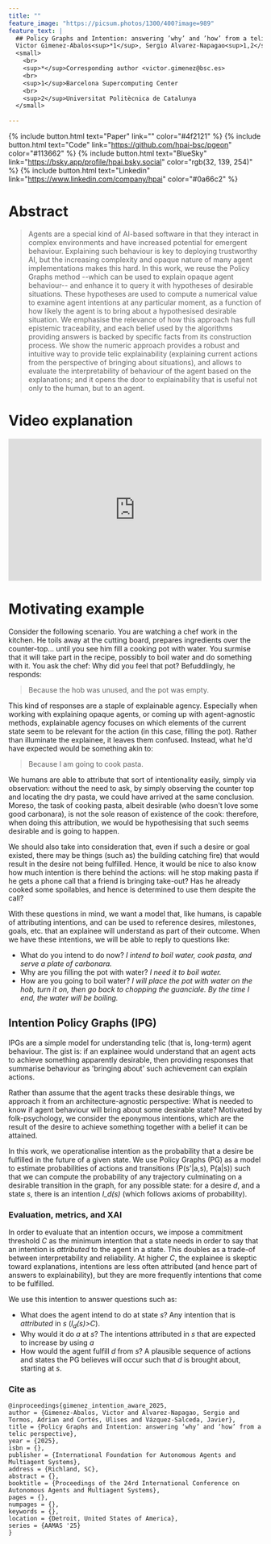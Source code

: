 ```yaml
---
title: ""
feature_image: "https://picsum.photos/1300/400?image=989"
feature_text: |
  ## Policy Graphs and Intention: answering ’why’ and ’how’ from a telic perspective
  Victor Gimenez-Abalos<sup>*1</sup>, Sergio Alvarez-Napagao<sup>1,2</sup>, Adrián Tormos<sup>1</sup>, <br> Ulises Cortés<sup>1,2</sup>, Javier Vazquez-Salceda<sup>1</sup>
  <small>
    <br>
    <sup>*</sup>Corresponding author <victor.gimenez@bsc.es>
    <br>
    <sup>1</sup>Barcelona Supercomputing Center
    <br>
    <sup>2</sup>Universitat Politècnica de Catalunya
  </small>
  
---
```



{% include button.html text="Paper" link="" color="#4f2121"  %} {% include button.html text="Code" link="https://github.com/hpai-bsc/pgeon" color="#113662"  %} {% include button.html text="BlueSky" link="https://bsky.app/profile/hpai.bsky.social" color="rgb(32, 139, 254)" %}  {% include button.html text="Linkedin" link="https://www.linkedin.com/company/hpai" color="#0a66c2" %}

# Abstract

> Agents are a special kind of AI-based software in that they interact in complex environments and have increased potential for emergent behaviour. 
Explaining such behaviour is key to deploying trustworthy AI, but the increasing complexity and opaque nature of many agent implementations makes this hard. 
In this work, we reuse the Policy Graphs method --which can be used to explain opaque agent behaviour-- and enhance it to query it with hypotheses of desirable situations. These hypotheses are used to compute a numerical value to examine agent intentions at any particular moment, as a function of how likely the agent is to bring about a hypothesised desirable situation. We emphasise the relevance of how this approach has full epistemic traceability, and each belief used by the algorithms providing answers is backed by specific facts from its construction process.
We show the numeric approach provides a robust and intuitive way
to provide telic explainability (explaining current actions from the perspective of bringing about situations), and allows to evaluate the interpretability of behaviour of the agent based on the explanations; and it opens the door to explainability that is useful not only to the human, but to an agent.

# Video explanation

<iframe width="502" height="282" src="https://www.youtube.com/embed/FOZkfVnE3vA" title="pgs" frameborder="0" allow="accelerometer; autoplay; clipboard-write; encrypted-media; gyroscope; picture-in-picture; web-share" referrerpolicy="strict-origin-when-cross-origin" allowfullscreen></iframe>

# Motivating example
Consider the following scenario. You are watching a chef work in the kitchen. He toils away at the cutting board,
prepares ingredients over the counter-top... until you see him fill a cooking pot with water. You surmise that it will
take part in the recipe, possibly to boil water and do something with it. You ask the chef: Why did you feel that pot?
Befuddlingly, he responds:

> Because the hob was unused, and the pot was empty.

This kind of responses are a staple of explainable agency. Especially when working with explaining opaque agents, or
coming up with agent-agnostic methods, explainable agency focuses on which elements of the current state seem
to be relevant for the action (in this case, filling the pot). Rather than illuminate the explainee, it leaves them 
confused. Instead, what he'd have expected would be something akin to:

> Because I am going to cook pasta.

We humans are able to attribute that sort of intentionality easily, simply via observation: without the need to ask, by
simply observing the counter top and locating the dry pasta, we could have arrived at the same conclusion. Moreso, the
task of cooking pasta, albeit desirable (who doesn't love some good carbonara), is not the sole reason of existence of
the cook: therefore, when doing this attribution, we would be hypothesising that such seems desirable and is going to 
happen. 

We should also take into consideration that, even if such a desire or goal existed, there may be things (such as)
the building catching fire) that would result in the desire not being fulfilled. Hence, it would be nice to also know 
how much intention is there behind the actions: will he stop making pasta if he gets a phone call that a friend is 
bringing take-out? Has he already cooked some spoilables, and hence is determined to use them despite the call?

With these questions in mind, we want a model that, like humans, is capable of attributing intentions, and can be used
to reference desires, milestones, goals, etc. that an explainee will understand as part of their outcome. When we have
these intentions, we will be able to reply to questions like:

* What do you intend to do now? _I intend to boil water, cook pasta, and serve a plate of carbonara._
* Why are you filling the pot with water? _I need it to boil water._
* How are you going to boil water? _I will place the pot with water on the hob, turn it on, then go back to chopping the 
guanciale. By the time I end, the water will be boiling._

## Intention Policy Graphs (IPG)

IPGs are a simple model for understanding telic (that is, long-term) agent behaviour. The gist is: if an explainee would 
understand that an agent acts to achieve something apparently desirable, then providing responses that summarise behaviour
as 'bringing about' such achievement can explain actions. 

Rather than assume that the agent tracks these desirable things, we approach it from an architecture-agnostic perspective:
What is needed to know if agent behaviour will bring about some desirable state? Motivated by folk-psychology, we
consider the eponymous intentions, which are the result of the desire to achieve something together with a belief it can
be attained.

In this work, we operationalise intention as the probability that a desire be fulfilled in the future of a given state.
We use Policy Graphs (PG) as a model to estimate probabilities of actions and transitions (P(s'|a,s), P(a|s)) such that
we can compute the probability of any trajectory culminating on a desirable transition in the graph, for any possible
state: for a desire _d_, and a state _s_, there is an intention _I_d(s)_ (which follows axioms of probability).

### Evaluation, metrics, and XAI

In order to evaluate that an intention occurs, we impose a commitment threshold _C_ as the minimum intention that a state
needs in order to say that an intention is _attributed_ to the agent in a state. 
This doubles as a trade-of between interpretability and reliability. At higher _C_, the explainee is skeptic 
toward explanations, intentions are less often attributed (and hence part of answers to explainability), but they are
more frequently intentions that come to be fulfilled.

We use this intention to answer questions such as: 
* What does the agent intend to do at state _s_? Any intention that is _attributed_ in _s_ (<i>I<sub>d</sub>(s)>C</i>).
* Why would it do _a_ at _s_? The intentions attributed in _s_ that are expected to increase by using _a_
* How would the agent fulfill _d_ from _s_? A plausible sequence of actions and states the PG believes will occur such 
that _d_ is brought about, starting at _s_.

### Cite as

```
@inproceedings{gimenez_intention_aware_2025,
author = {Gimenez-Abalos, Victor and Alvarez-Napagao, Sergio and Tormos, Adrian and Cortés, Ulises and Vázquez-Salceda, Javier},
title = {Policy Graphs and Intention: answering ‘why’ and ‘how’ from a telic perspective},
year = {2025},
isbn = {},
publisher = {International Foundation for Autonomous Agents and Multiagent Systems},
address = {Richland, SC},
abstract = {},
booktitle = {Proceedings of the 24rd International Conference on Autonomous Agents and Multiagent Systems},
pages = {},
numpages = {},
keywords = {},
location = {Detroit, United States of America},
series = {AAMAS '25}
}
```